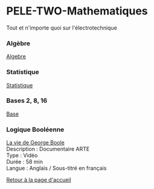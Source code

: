 # PELE-TWO-Mathematiques
Tout et n'importe quoi sur l'électrotechnique

### Algèbre
[Algebre](url)

### Statistique
[Statistique](url)

### Bases 2, 8, 16
[Base](url)

### Logique Booléenne
[La vie de George Boole](https://www.youtube.com/watch?v=68RG57jOF0c)<br>
Description : Documentaire ARTE<br>
Type : Vidéo<br>
Durée : 58 min<br>
Langue : Anglais / Sous-titré en français<br>

[Retour à la page d'accueil](https://bkovsky.github.io/PELE-TWO/)

